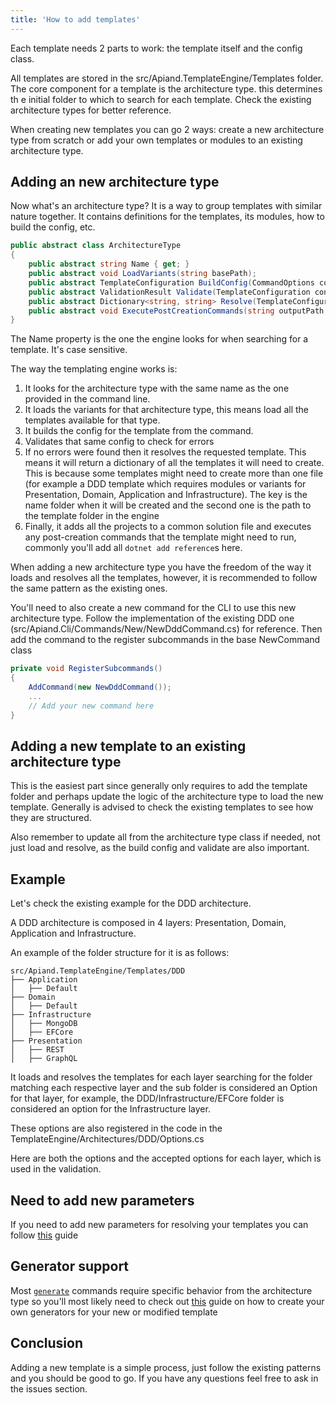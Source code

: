 ```yaml
---
title: 'How to add templates'
---
```


Each template needs 2 parts to work: the template itself and the config class.

All templates are stored in the src/Apiand.TemplateEngine/Templates folder. The core component for a template is the architecture type. this determines th e initial folder to which to search for each template. Check the existing architecture types for better reference.

When creating new templates you can go 2 ways: create a new architecture type from scratch or add your own templates or modules to an existing architecture type.

## Adding an new architecture type

Now what's an architecture type? It is a way to group templates with similar nature together. It contains definitions for the templates, its modules, how to build the config, etc.

```csharp
public abstract class ArchitectureType
{
    public abstract string Name { get; }
    public abstract void LoadVariants(string basePath);
    public abstract TemplateConfiguration BuildConfig(CommandOptions commandOptions);
    public abstract ValidationResult Validate(TemplateConfiguration configuration);
    public abstract Dictionary<string, string> Resolve(TemplateConfiguration configuration);
    public abstract void ExecutePostCreationCommands(string outputPath, string projectName);
}
```

The Name property is the one the engine looks for when searching for a template. It's case sensitive.

The way the templating engine works is:
1. It looks for the architecture type with the same name as the one provided in the command line.
2. It loads the variants for that architecture type, this means load all the templates available for that type.
3. It builds the config for the template from the command.
4. Validates that same config to check for errors
5. If no errors were found then it resolves the requested template. This means it will return a dictionary of all the templates it will need to create. This is because some templates might need to create more than one file (for example a DDD template which requires modules or variants for Presentation, Domain, Application and Infrastructure). The key is the name folder when it will be created and the second one is the path to the template folder in the engine
6. Finally, it adds all the projects to a common solution file and executes any post-creation commands that the template might need to run, commonly you'll add all `dotnet add reference`s here.

When adding a new architecture type you have the freedom of the way it loads and resolves all the templates, however, it is recommended to follow the same pattern as the existing ones.

You'll need to also create a new command for the CLI to use this new architecture type. Follow the implementation of the existing DDD one (src/Apiand.Cli/Commands/New/NewDddCommand.cs) for reference. Then add the command to the register subcommands in the base NewCommand class

```csharp
private void RegisterSubcommands()
{
    AddCommand(new NewDddCommand());
    ...
    // Add your new command here
}
```

## Adding a new template to an existing architecture type

This is the easiest part since generally only requires to add the template folder and perhaps update the logic of the architecture type to load the new template. Generally is advised to check the existing templates to see how they are structured.

Also remember to update all from the architecture type class if needed, not just load and resolve, as the build config and validate are also important.

## Example

Let's check the existing example for the DDD architecture.

A DDD architecture is composed in 4 layers: Presentation, Domain, Application and Infrastructure.

An example of the folder structure for it is as follows:

```
src/Apiand.TemplateEngine/Templates/DDD
├── Application
│   ├── Default
├── Domain
│   ├── Default
├── Infrastructure
│   ├── MongoDB
│   ├── EFCore
├── Presentation
│   ├── REST
│   ├── GraphQL
```

It loads and resolves the templates for each layer searching for the folder matching each respective layer and the sub folder is considered an Option for that layer, for example, the DDD/Infrastructure/EFCore folder is considered an option for the Infrastructure layer.

These options are also registered in the code in the TemplateEngine/Architectures/DDD/Options.cs

Here are both the options and the accepted options for each layer, which is used in the validation.

## Need to add new parameters

If you need to add new parameters for resolving your templates you can follow [this](collaborate/add-cli-parameters.md) guide

## Generator support

Most [`generate`](../generate/generate.mdx) commands require specific behavior from the architecture type so you'll most likely need to check out [this](add-generators) guide on how to create your own generators for your new or modified template  

## Conclusion

Adding a new template is a simple process, just follow the existing patterns and you should be good to go. If you have any questions feel free to ask in the issues section.

